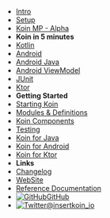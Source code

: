 - [Intro](introduction)
- [Setup](setup/index)
- [Koin MP - Alpha](setup/koin_mp)
- **Koin in 5 minutes**
- [Kotlin](quickstart/kotlin)
- [Android](quickstart/android)
- [Android Java](quickstart/android-java)
- [Android ViewModel](quickstart/android-viewmodel)
- [JUnit](quickstart/junit-test)
- [Ktor](quickstart/ktor)
- **Getting Started**
- [Starting Koin](getting-started/starting-koin)
- [Modules & Definitions](getting-started/modules-definitions)
- [Koin Components](getting-started/koin-components)
- [Testing](getting-started/testing)
- [Koin for Java](getting-started/koin-for-java)
- [Koin for Android](getting-started/koin-for-android)
- [Koin for Ktor](getting-started/koin-for-ktor)
- **Links**
- [Changelog](https://github.com/InsertKoinIO/koin/blob/master/CHANGELOG.md)
- [WebSite](https://insert-koin.io/)
- [Reference Documentation](https://doc.insert-koin.io/)
- [![GitHub](https://icongr.am/simple/github.svg?color=808080&size=16)GitHub](https://github.com/InsertKoinIO/koin)
- [![Twitter](https://icongr.am/simple/twitter.svg?colored&size=16)@insertkoin_io](http://twitter.com/insertkoin_io)
